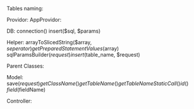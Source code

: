 Tables naming:

Providor:
  AppProvidor:

  DB:
    connection()
    insert($sql, $params)

  Helper:
    arrayToSlicedString($array, $seperator)
    getPreparedStatementValues($array)
    sqlParamsBuilder($request)
    insert($table_name, $request)

Parent Classes:

  Model:
    save($request)
    getClassName()
    getTableName()
    getTableNameStaticCall()
    id()
    field($fieldName)

  Controller:

